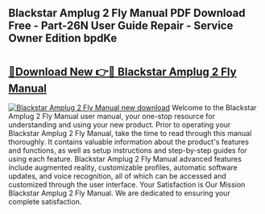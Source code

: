 ## Blackstar Amplug 2 Fly Manual PDF Download Free - Part-26N User Guide Repair - Service Owner Edition bpdKe

# <h2><a href="http://bc10556.oget.top/?id=Blackstar+Amplug+2+Fly+Manual">🔗Download New 👉🔴 Blackstar Amplug 2 Fly Manual</a></h2>

[![Blackstar Amplug 2 Fly Manual new download](https://i.imgur.com/5g1atiW.png)](http://bc10556.oget.top/?id=Blackstar+Amplug+2+Fly+Manual)
Welcome to the Blackstar Amplug 2 Fly Manual user manual, your one-stop resource for understanding and using your new product. Prior to operating your Blackstar Amplug 2 Fly Manual, take the time to read through this manual thoroughly. It contains valuable information about the product's features and functions, as well as setup instructions and step-by-step guides for using each feature. Blackstar Amplug 2 Fly Manual advanced features include augmented reality, customizable profiles, automatic software updates, and voice recognition, all of which can be accessed and customized through the user interface. Your Satisfaction is Our Mission Blackstar Amplug 2 Fly Manual. We are dedicated to ensuring your complete satisfaction.
